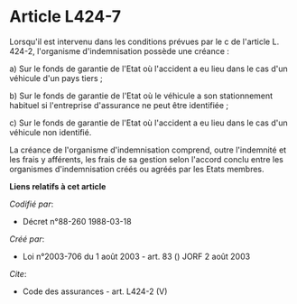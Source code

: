 # Article L424-7

Lorsqu'il est intervenu dans les conditions prévues par le c de l'article L. 424-2, l'organisme d'indemnisation possède une
créance : 

a) Sur le fonds de garantie de l'Etat où l'accident a eu lieu dans le cas d'un véhicule d'un pays tiers ; 

b) Sur le fonds de garantie de l'Etat où le véhicule a son stationnement habituel si l'entreprise d'assurance ne peut être
identifiée ; 

c) Sur le fonds de garantie de l'Etat où l'accident a eu lieu dans le cas d'un véhicule non identifié. 

La créance de l'organisme d'indemnisation comprend, outre l'indemnité et les frais y afférents, les frais de sa gestion selon
l'accord conclu entre les organismes d'indemnisation créés ou agréés par les Etats membres.

**Liens relatifs à cet article**

_Codifié par_:

  - Décret n°88-260 1988-03-18

_Créé par_:

  - Loi n°2003-706 du 1 août 2003 - art. 83 () JORF 2 août 2003

_Cite_:

  - Code des assurances - art. L424-2 (V)
